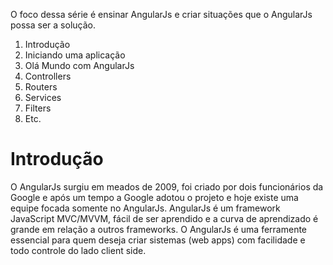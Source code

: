 O foco dessa série é ensinar AngularJs e criar situações que o AngularJs possa ser a solução.

<ol>
	<li>Introdução</li>
	<li>Iniciando uma aplicação</li>
	<li>Olá Mundo com AngularJs</li>
	<li>Controllers</li>
	<li>Routers</li>
	<li>Services</li>
	<li>Filters</li>
	<li>Etc.</li>
</ol>


# Introdução
	
O AngularJs surgiu em meados de 2009, foi criado por dois funcionários da Google e após um tempo a Google
adotou o projeto e hoje existe uma equipe focada somente no AngularJs.
AngularJs é um framework JavaScript MVC/MVVM, fácil de ser aprendido e a curva de aprendizado é grande em relação a outros frameworks. O AngularJs é uma ferramente essencial para quem deseja criar sistemas (web apps) com facilidade e todo controle do lado client side.





